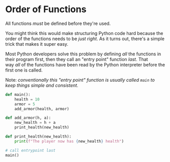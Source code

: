 # Order of Functions

All functions _must_ be defined before they're used.

You might think this would make structuring Python code hard because the order of the functions needs to be _just right_. As it turns out, there's a simple trick that makes it super easy.

Most Python developers solve this problem by defining _all_ the functions in their program first, then they call an "entry point" function _last_. That way _all_ of the functions have been read by the Python interpreter before the first one is called.

Note: _conventionally this "entry point" function is usually called `main` to keep things simple and consistent_.

```python
def main():
    health = 10
    armor = 5
    add_armor(health, armor)

def add_armor(h, a):
    new_health = h + a
    print_health(new_health)

def print_health(new_health):
    print(f"The player now has {new_health} health")

# call entrypoint last
main()
```